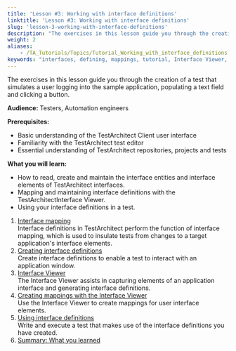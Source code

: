 ```yaml
--- 
title: 'Lesson #3: Working with interface definitions'
linktitle: 'Lesson #3: Working with interface definitions'
slug: 'lesson-3-working-with-interface-definitions'
description: "The exercises in this lesson guide you through the creation of a test that simulates a user logging into the sample application, populating a text field and clicking a button. Audience: Testers, ..."
weight: 2
aliases: 
    - /TA_Tutorials/Topics/Tutorial_Working_with_interface_definitions.html
keywords: "interfaces, defining, mappings, tutorial, Interface Viewer, Application Under Test, interfacing to"
---
```


The exercises in this lesson guide you through the creation of a test that simulates a user logging into the sample application, populating a text field and clicking a button.

**Audience:** Testers, Automation engineers

**Prerequisites:**

-   Basic understanding of the TestArchitect Client user interface
-   Familiarity with the TestArchitect test editor
-   Essential understanding of TestArchitect repositories, projects and tests

**What you will learn:**

-   How to read, create and maintain the interface entities and interface elements of TestArchitect interfaces.
-   Mapping and maintaining interface definitions with the TestArchitectInterface Viewer.
-   Using your interface definitions in a test.

1.  [Interface mapping](/TA_Tutorials/Topics/Interface_mapping_discussion.201401.html)  
Interface definitions in TestArchitect perform the function of interface mapping, which is used to insulate tests from changes to a target application's interface elements.
2.  [Creating interface definitions](/TA_Tutorials/Topics/Creating_interface_definitions.html)  
Create interface definitions to enable a test to interact with an application window.
3.  [Interface Viewer](/TA_Tutorials/Topics/Interface_Viewer.html)  
The Interface Viewer assists in capturing elements of an application interface and generating interface definitions.
4.  [Creating mappings with the Interface Viewer](/TA_Tutorials/Topics/Using_the_Interface_Viewer.html)  
Use the Interface Viewer to create mappings for user interface elements.
5.  [Using interface definitions](/TA_Tutorials/Topics/Using_interface_definitions.html)  
Write and execute a test that makes use of the interface definitions you have created.
6.  [Summary: What you learned](/TA_Tutorials/Topics/Summary_Working_with_interface_definitions.html)  





